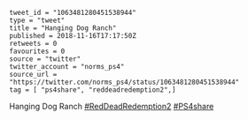```
tweet_id = "1063481280451538944"
type = "tweet"
title = "Hanging Dog Ranch"
published = 2018-11-16T17:17:50Z
retweets = 0
favourites = 0
source = "twitter"
twitter_account = "norms_ps4"
source_url = "https://twitter.com/norms_ps4/status/1063481280451538944"
tag = [ "ps4share", "reddeadredemption2",]
```

Hanging Dog Ranch [#RedDeadRedemption2](/tags/reddeadredemption2/) [#PS4share](/tags/ps4share/)

<p class='image'><img src='http://mnf.m17s.net/2018/11/16/DsI-liFWkAAzSYA.jpg' alt=''></p>

